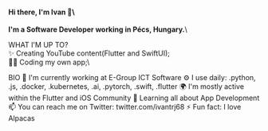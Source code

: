 #### Hi there, I'm Ivan 👋\
**I'm a Software Developer working in Pécs, Hungary.**\

WHAT I'M UP TO?\
✨ Creating YouTube content(Flutter and SwiftUI);\
👨‍💻 Coding my own app;\

BIO
🏢 I'm currently working at E-Group ICT Software
⚙️ I use daily: .python, .js, .docker, .kubernetes, .ai, .pytorch, .swift, .flutter
🌍 I'm mostly active within the Flutter and iOS Community
🌱 Learning all about App Development
📫 You can reach me on Twitter: twitter.com/ivantrj68
⚡️ Fun fact: I love Alpacas




<!---
ivantrj/ivantrj is a ✨ special ✨ repository because its `README.md` (this file) appears on your GitHub profile.
You can click the Preview link to take a look at your changes.
--->
